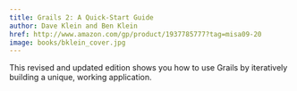 ```yaml
---
title: Grails 2: A Quick-Start Guide
author: Dave Klein and Ben Klein
href: http://www.amazon.com/gp/product/1937785777?tag=misa09-20
image: books/bklein_cover.jpg
---
```

This revised and updated edition shows you how to use Grails by iteratively building a unique, working application.